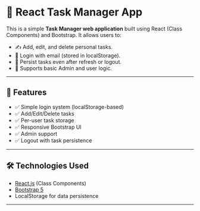 # 📝 React Task Manager App

This is a simple **Task Manager web application** built using React (Class Components) and Bootstrap. It allows users to:

- ✍️ Add, edit, and delete personal tasks.
- 🔐 Login with email (stored in localStorage).
- 💾 Persist tasks even after refresh or logout.
- 👤 Supports basic Admin and user logic.

---

## 🚀 Features

- ✅ Simple login system (localStorage-based)
- ✅ Add/Edit/Delete tasks
- ✅ Per-user task storage
- ✅ Responsive Bootstrap UI
- ✅ Admin support
- ✅ Logout with task persistence

---

## 🛠️ Technologies Used

- [React.js](https://reactjs.org/) (Class Components)
- [Bootstrap 5](https://getbootstrap.com/)
- LocalStorage for data persistence

---

